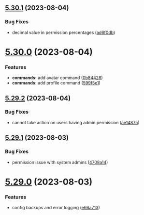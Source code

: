## [5.30.1](https://github.com/onesoft-sudo/sudobot/compare/v5.30.0...v5.30.1) (2023-08-04)


### Bug Fixes

* decimal value in permission percentages ([ad6f0db](https://github.com/onesoft-sudo/sudobot/commit/ad6f0db4eff40f9afda9c394f88429deda56cda4))



# [5.30.0](https://github.com/onesoft-sudo/sudobot/compare/v5.29.2...v5.30.0) (2023-08-04)


### Features

* **commands:** add avatar command ([0b84428](https://github.com/onesoft-sudo/sudobot/commit/0b8442811c26e96ac95f5bbd405b70ae360ce06a))
* **commands:** add profile command ([599f5e1](https://github.com/onesoft-sudo/sudobot/commit/599f5e12f59cc31487177aed1969adbc1a6891db))



## [5.29.2](https://github.com/onesoft-sudo/sudobot/compare/v5.29.1...v5.29.2) (2023-08-04)


### Bug Fixes

* cannot take action on users having admin permission ([ae14875](https://github.com/onesoft-sudo/sudobot/commit/ae148755fee45d48529aad1936cefbc34448a25a))



## [5.29.1](https://github.com/onesoft-sudo/sudobot/compare/v5.29.0...v5.29.1) (2023-08-03)


### Bug Fixes

* permission issue with system admins ([4708a14](https://github.com/onesoft-sudo/sudobot/commit/4708a147d6953b04b097f502728d562844e5ce18))



# [5.29.0](https://github.com/onesoft-sudo/sudobot/compare/v5.28.0...v5.29.0) (2023-08-03)


### Features

* config backups and error logging ([e66a713](https://github.com/onesoft-sudo/sudobot/commit/e66a713c71177cb47e96253a86785f463f5d7489))



